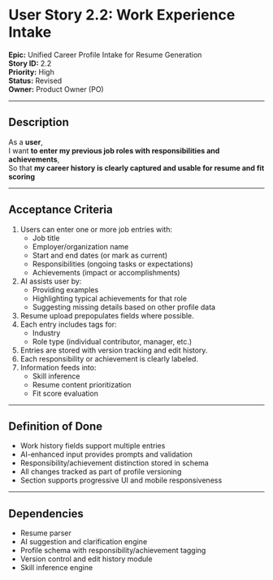 # User Story 2.2: Work Experience Intake

**Epic:** Unified Career Profile Intake for Resume Generation  
**Story ID:** 2.2  
**Priority:** High  
**Status:** Revised  
**Owner:** Product Owner (PO)

---

## Description

As a **user**,  
I want **to enter my previous job roles with responsibilities and achievements**,  
So that **my career history is clearly captured and usable for resume and fit scoring**

---

## Acceptance Criteria

1. Users can enter one or more job entries with:
   - Job title
   - Employer/organization name
   - Start and end dates (or mark as current)
   - Responsibilities (ongoing tasks or expectations)
   - Achievements (impact or accomplishments)
2. AI assists user by:
   - Providing examples
   - Highlighting typical achievements for that role
   - Suggesting missing details based on other profile data
3. Resume upload prepopulates fields where possible.
4. Each entry includes tags for:
   - Industry
   - Role type (individual contributor, manager, etc.)
5. Entries are stored with version tracking and edit history.
6. Each responsibility or achievement is clearly labeled.
7. Information feeds into:
   - Skill inference
   - Resume content prioritization
   - Fit score evaluation

---

## Definition of Done

- Work history fields support multiple entries
- AI-enhanced input provides prompts and validation
- Responsibility/achievement distinction stored in schema
- All changes tracked as part of profile versioning
- Section supports progressive UI and mobile responsiveness

---

## Dependencies

- Resume parser  
- AI suggestion and clarification engine  
- Profile schema with responsibility/achievement tagging  
- Version control and edit history module  
- Skill inference engine
